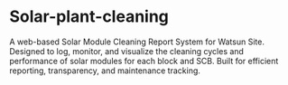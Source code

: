 # Solar-plant-cleaning
A web-based Solar Module Cleaning Report System for Watsun Site. Designed to log, monitor, and visualize the cleaning cycles and performance of solar modules for each block and SCB. Built for efficient reporting, transparency, and maintenance tracking.
